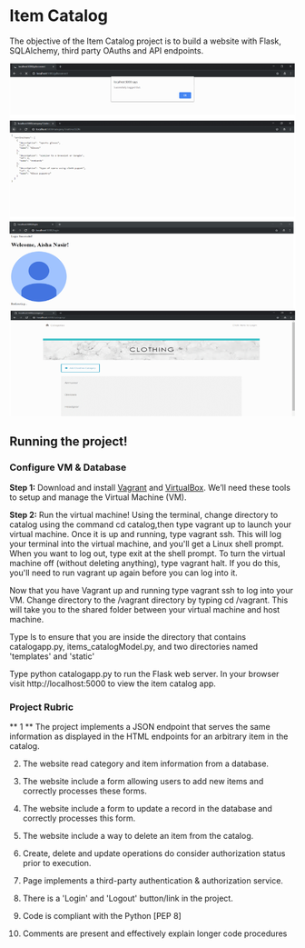 # Item Catalog
The objective of the Item Catalog project is to build a website with Flask, SQLAlchemy, third party OAuths and API endpoints.

![Screenshot](catalogScreenshots.png)

## Running the project!

### Configure VM & Database

**Step 1:** Download and install [Vagrant](https://www.vagrantup.com/) and [VirtualBox](https://www.virtualbox.org). We’ll need these tools to setup and manage the Virtual Machine (VM). 


**Step 2:** Run the virtual machine!
Using the terminal, change directory to catalog using the command cd catalog,then type vagrant up to launch your virtual machine.
Once it is up and running, type vagrant ssh. This will log your terminal into the virtual machine, and you'll get a Linux shell prompt. When you want to log out, type exit at the shell prompt. To turn the virtual machine off (without deleting anything), type vagrant halt. If you do this, you'll need to run vagrant up again before you can log into it.

Now that you have Vagrant up and running type vagrant ssh to log into your VM. Change directory to the /vagrant directory by typing cd /vagrant. This will take you to the shared folder between your virtual machine and host machine.

Type ls to ensure that you are inside the directory that contains catalogapp.py, items_catalogModel.py, and two directories named 'templates' and 'static'

Type python catalogapp.py to run the Flask web server. In your browser visit http://localhost:5000 to view the item catalog app.  

### Project Rubric

** 1 ** The project implements a JSON endpoint that serves the same information as displayed in the HTML endpoints for an arbitrary item in the catalog.

2. The website read category and item information from a database.

3. The website include a form allowing users to add new items and correctly processes these forms.

4. The website include a form to update a record in the database and correctly processes this form.

5. The website include a way to delete an item from the catalog.

6. Create, delete and update operations do consider authorization status prior to execution.

7. Page implements a third-party authentication & authorization service.

8. There is a 'Login' and 'Logout' button/link in the project.

9. Code is compliant with the Python [PEP 8]
10. Comments are present and effectively explain longer code procedures
